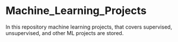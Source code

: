 # Machine_Learning_Projects
In this repository machine learning projects, that covers supervised, unsupervised, and other ML projects are stored.
